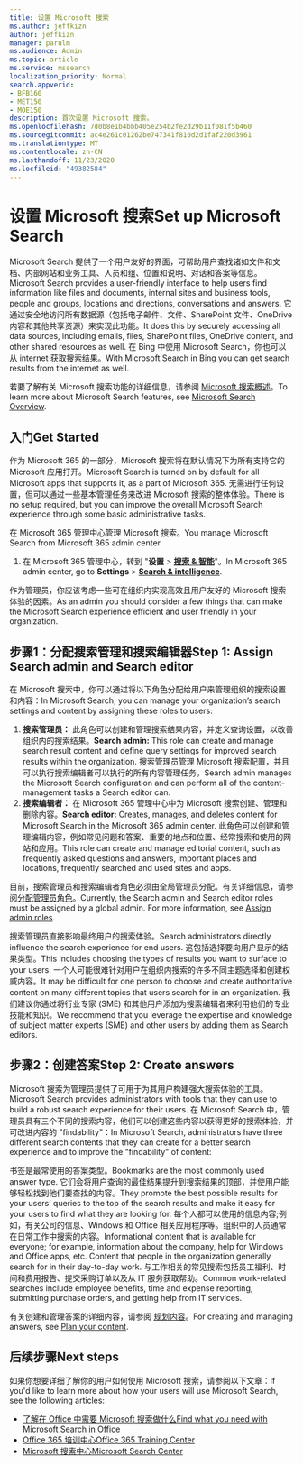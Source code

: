 ```yaml
---
title: 设置 Microsoft 搜索
ms.author: jeffkizn
author: jeffkizn
manager: parulm
ms.audience: Admin
ms.topic: article
ms.service: mssearch
localization_priority: Normal
search.appverid:
- BFB160
- MET150
- MOE150
description: 首次设置 Microsoft 搜索。
ms.openlocfilehash: 7d0b8e1b4bbb405e254b2fe2d29b11f081f5b460
ms.sourcegitcommit: ac4e261c01262be747341f810d2d1faf220d3961
ms.translationtype: MT
ms.contentlocale: zh-CN
ms.lasthandoff: 11/23/2020
ms.locfileid: "49382584"
---
```

# <a name="set-up-microsoft-search"></a><span data-ttu-id="5b41c-103">设置 Microsoft 搜索</span><span class="sxs-lookup"><span data-stu-id="5b41c-103">Set up Microsoft Search</span></span>

<span data-ttu-id="5b41c-104">Microsoft Search 提供了一个用户友好的界面，可帮助用户查找诸如文件和文档、内部网站和业务工具、人员和组、位置和说明、对话和答案等信息。</span><span class="sxs-lookup"><span data-stu-id="5b41c-104">Microsoft Search provides a user-friendly interface to help users find information like files and documents, internal sites and business tools, people and groups, locations and directions, conversations and answers.</span></span> <span data-ttu-id="5b41c-105">它通过安全地访问所有数据源（包括电子邮件、文件、SharePoint 文件、OneDrive 内容和其他共享资源）来实现此功能。</span><span class="sxs-lookup"><span data-stu-id="5b41c-105">It does this by securely accessing all data sources, including emails, files, SharePoint files, OneDrive content, and other shared resources as well.</span></span> <span data-ttu-id="5b41c-106">在 Bing 中使用 Microsoft Search，你也可以从 internet 获取搜索结果。</span><span class="sxs-lookup"><span data-stu-id="5b41c-106">With Microsoft Search in Bing you can get search results from the internet as well.</span></span>

<span data-ttu-id="5b41c-107">若要了解有关 Microsoft 搜索功能的详细信息，请参阅 [Microsoft 搜索概述](overview-microsoft-search.md)。</span><span class="sxs-lookup"><span data-stu-id="5b41c-107">To learn more about Microsoft Search features, see [Microsoft Search Overview](overview-microsoft-search.md).</span></span>

## <a name="get-started"></a><span data-ttu-id="5b41c-108">入门</span><span class="sxs-lookup"><span data-stu-id="5b41c-108">Get Started</span></span>

<span data-ttu-id="5b41c-109">作为 Microsoft 365 的一部分，Microsoft 搜索将在默认情况下为所有支持它的 Microsoft 应用打开。</span><span class="sxs-lookup"><span data-stu-id="5b41c-109">Microsoft Search is turned on by default for all Microsoft apps that supports it, as a part of Microsoft 365.</span></span> <span data-ttu-id="5b41c-110">无需进行任何设置，但可以通过一些基本管理任务来改进 Microsoft 搜索的整体体验。</span><span class="sxs-lookup"><span data-stu-id="5b41c-110">There is no setup required, but you can improve the overall Microsoft Search experience through some basic administrative tasks.</span></span>

<span data-ttu-id="5b41c-111">在 Microsoft 365 管理中心管理 Microsoft 搜索。</span><span class="sxs-lookup"><span data-stu-id="5b41c-111">You manage Microsoft Search from Microsoft 365 admin center.</span></span>

1. <span data-ttu-id="5b41c-112">在 Microsoft 365 管理中心，转到 "**设置**  >  [**搜索 & 智能**](https://admin.microsoft.com/Adminportal/Home#/MicrosoftSearch)"。</span><span class="sxs-lookup"><span data-stu-id="5b41c-112">In Microsoft 365 admin center, go to **Settings** > [**Search & intelligence**](https://admin.microsoft.com/Adminportal/Home#/MicrosoftSearch).</span></span>

<span data-ttu-id="5b41c-113">作为管理员，你应该考虑一些可在组织内实现高效且用户友好的 Microsoft 搜索体验的因素。</span><span class="sxs-lookup"><span data-stu-id="5b41c-113">As an admin you should consider a few things that can make the Microsoft Search experience efficient and user friendly in your organization.</span></span>

## <a name="step-1-assign-search-admin-and-search-editor"></a><span data-ttu-id="5b41c-114">步骤1：分配搜索管理和搜索编辑器</span><span class="sxs-lookup"><span data-stu-id="5b41c-114">Step 1: Assign Search admin and Search editor</span></span>

<span data-ttu-id="5b41c-115">在 Microsoft 搜索中，你可以通过将以下角色分配给用户来管理组织的搜索设置和内容：</span><span class="sxs-lookup"><span data-stu-id="5b41c-115">In Microsoft Search, you can manage your organization’s search settings and content by assigning these roles to users:</span></span>

1. <span data-ttu-id="5b41c-116">**搜索管理员：** 此角色可以创建和管理搜索结果内容，并定义查询设置，以改善组织内的搜索结果。</span><span class="sxs-lookup"><span data-stu-id="5b41c-116">**Search admin:** This role can create and manage search result content and define query settings for improved search results within the organization.</span></span> <span data-ttu-id="5b41c-117">搜索管理员管理 Microsoft 搜索配置，并且可以执行搜索编辑者可以执行的所有内容管理任务。</span><span class="sxs-lookup"><span data-stu-id="5b41c-117">Search admin manages the Microsoft Search configuration and can perform all of the content-management tasks a Search editor can.</span></span>
2. <span data-ttu-id="5b41c-118">**搜索编辑者：** 在 Microsoft 365 管理中心中为 Microsoft 搜索创建、管理和删除内容。</span><span class="sxs-lookup"><span data-stu-id="5b41c-118">**Search editor:** Creates, manages, and deletes content for Microsoft Search in the Microsoft 365 admin center.</span></span> <span data-ttu-id="5b41c-119">此角色可以创建和管理编辑内容，例如常见问题和答案、重要的地点和位置、经常搜索和使用的网站和应用。</span><span class="sxs-lookup"><span data-stu-id="5b41c-119">This role can create and manage editorial content, such as frequently asked questions and answers, important places and locations, frequently searched and used sites and apps.</span></span>

<span data-ttu-id="5b41c-120">目前，搜索管理员和搜索编辑者角色必须由全局管理员分配。有关详细信息，请参阅[分配管理员角色](https://docs.microsoft.com/office365/admin/add-users/assign-admin-roles?view=o365-worldwide)。</span><span class="sxs-lookup"><span data-stu-id="5b41c-120">Currently, the Search admin and Search editor roles must be assigned by a global admin. For more information, see [Assign admin roles](https://docs.microsoft.com/office365/admin/add-users/assign-admin-roles?view=o365-worldwide).</span></span>

<span data-ttu-id="5b41c-121">搜索管理员直接影响最终用户的搜索体验。</span><span class="sxs-lookup"><span data-stu-id="5b41c-121">Search administrators directly influence the search experience for end users.</span></span> <span data-ttu-id="5b41c-122">这包括选择要向用户显示的结果类型。</span><span class="sxs-lookup"><span data-stu-id="5b41c-122">This includes choosing the types of results you want to surface to your users.</span></span> <span data-ttu-id="5b41c-123">一个人可能很难针对用户在组织内搜索的许多不同主题选择和创建权威内容。</span><span class="sxs-lookup"><span data-stu-id="5b41c-123">It may be difficult for one person to choose and create authoritative content on many different topics that users search for in an organization.</span></span> <span data-ttu-id="5b41c-124">我们建议你通过将行业专家 (SME) 和其他用户添加为搜索编辑者来利用他们的专业技能和知识。</span><span class="sxs-lookup"><span data-stu-id="5b41c-124">We recommend that you leverage the expertise and knowledge of subject matter experts (SME) and other users by adding them as Search editors.</span></span>

## <a name="step-2-create-answers"></a><span data-ttu-id="5b41c-125">步骤2：创建答案</span><span class="sxs-lookup"><span data-stu-id="5b41c-125">Step 2: Create answers</span></span>

<span data-ttu-id="5b41c-126">Microsoft 搜索为管理员提供了可用于为其用户构建强大搜索体验的工具。</span><span class="sxs-lookup"><span data-stu-id="5b41c-126">Microsoft Search provides administrators with tools that they can use to build a robust search experience for their users.</span></span> <span data-ttu-id="5b41c-127">在 Microsoft Search 中，管理员具有三个不同的搜索内容，他们可以创建这些内容以获得更好的搜索体验，并可改进内容的 "findability"：</span><span class="sxs-lookup"><span data-stu-id="5b41c-127">In Microsoft Search, administrators have three different search contents that they can create for a better search experience and to improve the "findability" of content:</span></span>

<span data-ttu-id="5b41c-128">书签是最常使用的答案类型。</span><span class="sxs-lookup"><span data-stu-id="5b41c-128">Bookmarks are the most commonly used answer type.</span></span> <span data-ttu-id="5b41c-129">它们会将用户查询的最佳结果提升到搜索结果的顶部，并使用户能够轻松找到他们要查找的内容。</span><span class="sxs-lookup"><span data-stu-id="5b41c-129">They promote the best possible results for your users’ queries to the top of the search results and make it easy for your users to find what they are looking for.</span></span>
<span data-ttu-id="5b41c-130">每个人都可以使用的信息内容;例如，有关公司的信息、Windows 和 Office 相关应用程序等。组织中的人员通常在日常工作中搜索的内容。</span><span class="sxs-lookup"><span data-stu-id="5b41c-130">Informational content that is available for everyone; for example, information about the company, help for Windows and Office apps, etc. Content that people in the organization generally search for in their day-to-day work.</span></span> <span data-ttu-id="5b41c-131">与工作相关的常见搜索包括员工福利、时间和费用报告、提交采购订单以及从 IT 服务获取帮助。</span><span class="sxs-lookup"><span data-stu-id="5b41c-131">Common work-related searches include employee benefits, time and expense reporting, submitting purchase orders, and getting help from IT services.</span></span>

<span data-ttu-id="5b41c-132">有关创建和管理答案的详细内容，请参阅 [规划内容](plan-your-content.md)。</span><span class="sxs-lookup"><span data-stu-id="5b41c-132">For creating and managing answers, see [Plan your content](plan-your-content.md).</span></span>

## <a name="next-steps"></a><span data-ttu-id="5b41c-133">后续步骤</span><span class="sxs-lookup"><span data-stu-id="5b41c-133">Next steps</span></span>

<span data-ttu-id="5b41c-134">如果你想要详细了解你的用户如何使用 Microsoft 搜索，请参阅以下文章：</span><span class="sxs-lookup"><span data-stu-id="5b41c-134">If you'd like to learn more about how your users will use Microsoft Search, see the following articles:</span></span>

- [<span data-ttu-id="5b41c-135">了解在 Office 中需要 Microsoft 搜索做什么</span><span class="sxs-lookup"><span data-stu-id="5b41c-135">Find what you need with Microsoft Search in Office</span></span>](https://support.office.com/article/find-what-you-need-with-microsoft-search-in-office-2457d4d8-48a8-4ad4-ab89-5a0657aa8446)
- [<span data-ttu-id="5b41c-136">Office 365 培训中心</span><span class="sxs-lookup"><span data-stu-id="5b41c-136">Office 365 Training Center</span></span>](https://support.office.com/office-training-center)
- [<span data-ttu-id="5b41c-137">Microsoft 搜索中心</span><span class="sxs-lookup"><span data-stu-id="5b41c-137">Microsoft Search Center</span></span>](https://support.office.com/article/-working-title-microsoft-search-center-b8bf5a2c-7515-40a9-9a6a-b8ed382c86bc)
